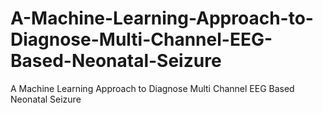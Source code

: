 # A-Machine-Learning-Approach-to-Diagnose-Multi-Channel-EEG-Based-Neonatal-Seizure
A Machine Learning Approach to Diagnose Multi Channel EEG Based Neonatal Seizure
